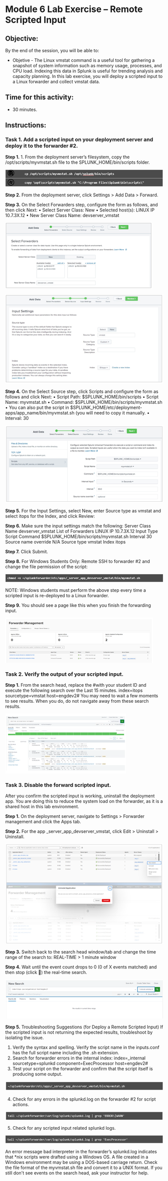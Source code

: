 # Module 6 Lab Exercise – Remote Scripted Input 

## Objective:
By the end of the session, you will be able to:
- Objetive - The Linux vmstat command is a useful tool for gathering a snapshot of system information such as memory usage, processes, and CPU load. Indexing this data in Splunk is useful for trending analysis and capacity planning.
In this lab exercise, you will deploy a scripted input to a Linux forwarder and collect vmstat data.

## Time for this activity:
- 30 minutes.

## Instructions: 
<!-- Provide detailed steps on how to configure and manage systems, implement software solutions, perform security testing, or any other practical scenario relevant to the field of Information Technology -->

### Task 1. Add a scripted input on your deployment server and deploy it to the forwarder #2.

**Step 1.** 1.	From the deployment server’s filesystem, copy the /opt/scripts/myvmstat.sh file to the
SPLUNK_HOME/bin/scripts folder.

![diagrama1](../images/img77.png)

**Step 2.** From the deployment server, click Settings > Add Data > Forward.

**Step 3.** On the Select Forwarders step, configure the form as follows, and then click Next:
•	Select Server Class: New
•	Selected host(s): LINUX IP 10.7.3X.12
•	New Server Class Name: devserver_vmstat

![diagrama1](../images/img78.png)

![diagrama1](../images/img79.png)

**Step 4.** On the Select Source step, click Scripts and configure the form as follows and click Next:
•	Script Path: $SPLUNK_HOME/bin/scripts
•	Script Name: myvmstat.sh
•	Command: $SPLUNK_HOME/bin/scripts/myvmstat.sh 
•	You can also put the script in $SPLUNK_HOME/etc/deployment-apps/app_name/bin/myvmstat.sh (you will need to copy it manually.
•	Interval: 30

![diagrama1](../images/img80.png)

**Step 5.** For the Input Settings, select New, enter Source type as vmstat and select itops for the Index, and click Review:

**Step 6.** Make sure the input settings match the following:
Server Class Name	  devserver_vmstat
List of Forwarders	  LINUX IP 10.7.3X.12
Input Type	  Script
Command	  $SPLUNK_HOME/bin/scripts/myvmstat.sh
Interval	  30
Source name override	  N/A
Source type	  vmstat
Index	  itops

**Step 7.** Click Submit.

**Step 8.** For Windows Students Only: Remote SSH to forwarder #2 and change the file permission of the script:

![diagrama1](../images/img81.png)

NOTE:	Windows students must perform the above step every time a scripted input is re-deployed to a Linux forwarder.

**Step 9.** You should see a page like this when you finish the forwarding input.

![diagrama1](../images/img82.png)

### Task 2. Verify the output of your scripted input.

**Step 1.** From the search head, replace the #with your student ID and execute the following search over the
Last 15 minutes.
index=itops sourcetype=vmstat host=engdev2#
You may need to wait a few moments to see results. When you do, do not navigate away from these search results.

![diagrama1](../images/img83.png)

### Task 3. Disable the forward scripted input.
After you confirm the scripted input is working, uninstall the deployment app. You are doing this to reduce the system load on the forwarder, as it is a shared host in this lab environment.

**Step 1.** On the deployment server, navigate to Settings > Forwarder management and click the Apps tab.

**Step 2.** For the app _server_app_devserver_vmstat, click Edit > Uninstall > Uninstall.

![diagrama1](../images/img84.png)

**Step 3.** Switch back to the search head window/tab and change the time range of the search to:
REAL-TIME > 1 minute window

**Step 4.** Wait until the event count drops to 0 (0 of X events matched) and then stop (click ) the real-time search.

![diagrama1](../images/img85.png)

**Step 5.** Troubleshooting Suggestions (for Deploy a Remote Scripted Input)
If the scripted input is not returning the expected results, troubleshoot by isolating the issue.
1.	Verify the syntax and spelling.
Verify the script name in the inputs.conf has the full script name including the .sh extension.
2.	Search for forwarder errors in the internal index: 
index=_internal sourcetype=splunkd component=ExecProcessor host=engdev2#
3.	Test your script on the forwarder and confirm that the script itself is producing some output.

![diagrama1](../images/img86.png)

4.	Check for any errors in the splunkd.log on the forwarder #2 for script actions.

![diagrama1](../images/img87.png)

5.	Check for any scripted input related splunkd logs.

![diagrama1](../images/img88.png)

An error message bad interpreter in the forwarder’s splunkd.log indicates that *nix scripts were drafted using a Windows OS. A file created in a Windows environment may be using a DOS-based carriage return. Check the file format of the myvmstat.sh file and convert it to a UNIX format.
If you still don't see events on the search head, ask your instructor for help.
